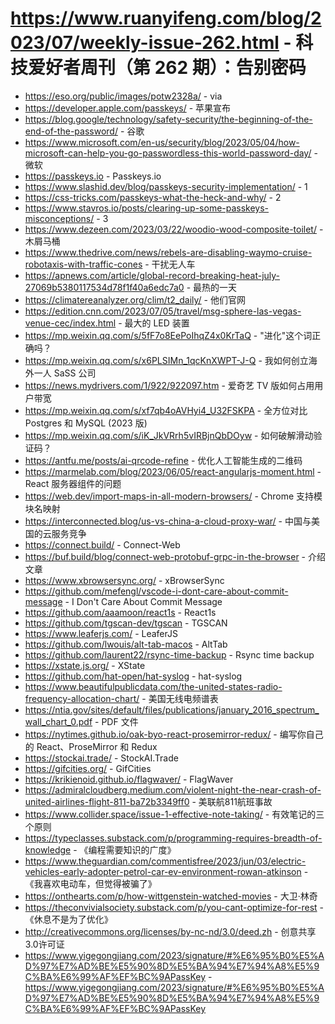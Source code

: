 # https://www.ruanyifeng.com/blog/2023/07/weekly-issue-262.html - 科技爱好者周刊（第 262 期）：告别密码

- https://eso.org/public/images/potw2328a/ - via
- https://developer.apple.com/passkeys/ - 苹果宣布
- https://blog.google/technology/safety-security/the-beginning-of-the-end-of-the-password/ - 谷歌
- https://www.microsoft.com/en-us/security/blog/2023/05/04/how-microsoft-can-help-you-go-passwordless-this-world-password-day/ - 微软
- https://passkeys.io - Passkeys.io
- https://www.slashid.dev/blog/passkeys-security-implementation/ - 1
- https://css-tricks.com/passkeys-what-the-heck-and-why/ - 2
- https://www.stavros.io/posts/clearing-up-some-passkeys-misconceptions/ - 3
- https://www.dezeen.com/2023/03/22/woodio-wood-composite-toilet/ - 木屑马桶
- https://www.thedrive.com/news/rebels-are-disabling-waymo-cruise-robotaxis-with-traffic-cones - 干扰无人车
- https://apnews.com/article/global-record-breaking-heat-july-27069b5380117534d78f1f40a6edc7a0 - 最热的一天
- https://climatereanalyzer.org/clim/t2_daily/ - 他们官网
- https://edition.cnn.com/2023/07/05/travel/msg-sphere-las-vegas-venue-cec/index.html - 最大的 LED 装置
- https://mp.weixin.qq.com/s/5fF7o8EePoIhqZ4x0KrTaQ - "进化"这个词正确吗？
- https://mp.weixin.qq.com/s/x6PLSIMn_1qcKnXWPT-J-Q - 我如何创立海外一人 SaSS 公司
- https://news.mydrivers.com/1/922/922097.htm - 爱奇艺 TV 版如何占用用户带宽
- https://mp.weixin.qq.com/s/xf7qb4oAVHyi4_U32FSKPA - 全方位对比 Postgres 和 MySQL (2023 版)
- https://mp.weixin.qq.com/s/iK_JkVRrh5vIRBjnQbDOyw - 如何破解滑动验证码？
- https://antfu.me/posts/ai-qrcode-refine - 优化人工智能生成的二维码
- https://marmelab.com/blog/2023/06/05/react-angularjs-moment.html - React 服务器组件的问题
- https://web.dev/import-maps-in-all-modern-browsers/ - Chrome 支持模块名映射
- https://interconnected.blog/us-vs-china-a-cloud-proxy-war/ - 中国与美国的云服务竞争
- https://connect.build/ - Connect-Web
- https://buf.build/blog/connect-web-protobuf-grpc-in-the-browser - 介绍文章
- https://www.xbrowsersync.org/ - xBrowserSync
- https://github.com/mefengl/vscode-i-dont-care-about-commit-message - I Don't Care About Commit Message
- https://github.com/aaamoon/react1s - React1s
- https://github.com/tgscan-dev/tgscan - TGSCAN
- https://www.leaferjs.com/ - LeaferJS
- https://github.com/lwouis/alt-tab-macos - AltTab
- https://github.com/laurent22/rsync-time-backup - Rsync time backup
- https://xstate.js.org/ - XState
- https://github.com/hat-open/hat-syslog - hat-syslog
- https://www.beautifulpublicdata.com/the-united-states-radio-frequency-allocation-chart/ - 美国无线电频谱表
- https://ntia.gov/sites/default/files/publications/january_2016_spectrum_wall_chart_0.pdf - PDF 文件
- https://nytimes.github.io/oak-byo-react-prosemirror-redux/ - 编写你自己的 React、ProseMirror 和 Redux
- https://stockai.trade/ - StockAI.Trade
- https://gifcities.org/ - GifCities
- https://krikienoid.github.io/flagwaver/ - FlagWaver
- https://admiralcloudberg.medium.com/violent-night-the-near-crash-of-united-airlines-flight-811-ba72b3349ff0 - 美联航811航班事故
- https://www.collider.space/issue-1-effective-note-taking/ - 有效笔记的三个原则
- https://typeclasses.substack.com/p/programming-requires-breadth-of-knowledge - 《编程需要知识的广度》
- https://www.theguardian.com/commentisfree/2023/jun/03/electric-vehicles-early-adopter-petrol-car-ev-environment-rowan-atkinson - 《我喜欢电动车，但觉得被骗了》
- https://onthearts.com/p/how-wittgenstein-watched-movies - 大卫·林奇
- https://theconvivialsociety.substack.com/p/you-cant-optimize-for-rest - 《休息不是为了优化》
- http://creativecommons.org/licenses/by-nc-nd/3.0/deed.zh - 创意共享3.0许可证
- https://www.yigegongjiang.com/2023/signature/#%E6%95%B0%E5%AD%97%E7%AD%BE%E5%90%8D%E5%BA%94%E7%94%A8%E5%9C%BA%E6%99%AF%EF%BC%9APassKey - https://www.yigegongjiang.com/2023/signature/#%E6%95%B0%E5%AD%97%E7%AD%BE%E5%90%8D%E5%BA%94%E7%94%A8%E5%9C%BA%E6%99%AF%EF%BC%9APassKey